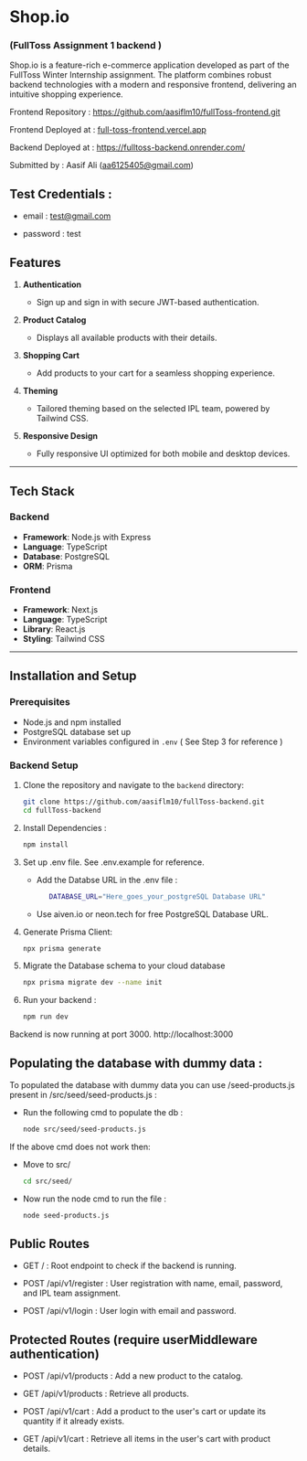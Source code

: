# Shop.io

### (FullToss Assignment 1 backend )


Shop.io is a feature-rich e-commerce application developed as part of the FullToss Winter Internship assignment. The platform combines robust backend technologies with a modern and responsive frontend, delivering an intuitive shopping experience. 

Frontend Repository : https://github.com/aasiflm10/fullToss-frontend.git

Frontend Deployed at : [full-toss-frontend.vercel.app](https://full-toss-frontend.vercel.app/)

Backend Deployed at : https://fulltoss-backend.onrender.com/

Submitted by : Aasif Ali (aa6125405@gmail.com)

## Test Credentials :

- email : test@gmail.com

- password : test




## Features

1. **Authentication**  
   - Sign up and sign in with secure JWT-based authentication.

2. **Product Catalog**  
   - Displays all available products with their details.

3. **Shopping Cart**  
   - Add products to your cart for a seamless shopping experience.

4. **Theming**  
   - Tailored theming based on the selected IPL team, powered by Tailwind CSS.

5. **Responsive Design**  
   - Fully responsive UI optimized for both mobile and desktop devices.

---

## Tech Stack

### Backend  
- **Framework**: Node.js with Express  
- **Language**: TypeScript  
- **Database**: PostgreSQL  
- **ORM**: Prisma  

### Frontend  
- **Framework**: Next.js  
- **Language**: TypeScript  
- **Library**: React.js  
- **Styling**: Tailwind CSS  

---

## Installation and Setup

### Prerequisites
- Node.js and npm installed
- PostgreSQL database set up
- Environment variables configured in `.env` ( See Step 3 for reference )

### Backend Setup
1. Clone the repository and navigate to the `backend` directory:  
   ```bash
   git clone https://github.com/aasiflm10/fullToss-backend.git
   cd fullToss-backend

2. Install Dependencies : 
   ```bash
   npm install

3. Set up .env file. See .env.example for reference.
   - Add the Databse URL in the .env file :
     ```bash
        DATABASE_URL="Here_goes_your_postgreSQL Database URL"
   - Use aiven.io or neon.tech for free PostgreSQL Database URL.

4. Generate Prisma Client:  
   ```bash
   npx prisma generate

5. Migrate the Database schema to your cloud database
   ```bash
   npx prisma migrate dev --name init

6. Run your backend : 
   ```bash
   npm run dev


Backend is now running at port 3000. http://localhost:3000


## Populating the database with dummy data : 
   
   To populated the database with dummy data you can use /seed-products.js present in /src/seed/seed-products.js : 

  - Run the following cmd to populate the db : 

      ```bash 
      node src/seed/seed-products.js 

   If the above cmd does not work then: 
   - Move to src/
      ```bash
      cd src/seed/
   - Now run the node cmd to run the file : 
      ```bash 
      node seed-products.js 


## Public Routes

- GET / :
Root endpoint to check if the backend is running.

- POST /api/v1/register : 
User registration with name, email, password, and IPL team assignment.

- POST /api/v1/login :
User login with email and password.


## Protected Routes (require userMiddleware authentication)

- POST /api/v1/products :
Add a new product to the catalog.

- GET /api/v1/products :
Retrieve all products.

- POST /api/v1/cart :
Add a product to the user's cart or update its quantity if it already exists.

- GET /api/v1/cart :
Retrieve all items in the user's cart with product details.


